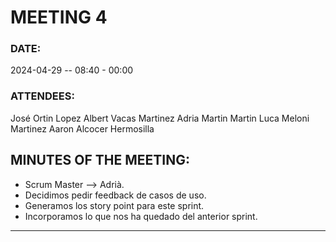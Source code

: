 # MEETING 4

### DATE:
2024-04-29 -- 08:40 - 00:00

### ATTENDEES:
José Ortin Lopez
Albert Vacas Martinez
Adria Martin Martin
Luca Meloni Martinez
Aaron Alcocer Hermosilla

## MINUTES OF THE MEETING:
- Scrum Master --> Adrià.
- Decidimos pedir feedback de casos de uso.
- Generamos los story point para este sprint.
- Incorporamos lo que nos ha quedado del anterior sprint.

---

